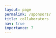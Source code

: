 ```yaml
---
layout: page
permalink: /sponsors/
title: collaborators
nav: true
importance: 7
---
```

<!---
 **Acknowledgements**: We are grateful to the following agencies/institutions for their contributions to our research: AFOSR, Alfred P. Sloan Foundation, Commonwealth of Pennsylvania, DARPA, Facebook, Glaxo-Smith-Kline, IBM, Intel, National Geospatial-Intelligence Agency, National Institutes of Health, National Science Foundation, Office of Naval Research.


<h2>Some useful features:</h2>
<ol>
<li><img src="https://html-online.com/img/01-interactive-connection.png" alt="interactive connection" width="45" /> University of Luxembourg, Luxembourg</li>
<li><img src="https://html-online.com/img/02-html-clean.png" alt="html cleaner" width="45" /> IIITD, Delhi, India</li>
<li><img src="https://html-online.com/img/03-docs-to-html.png" alt="Word to html" width="45" /> Nates University, Nantes, France</li>
<li><img src="https://html-online.com/img/04-replace.png" alt="replace text" width="45" /> Leonardo Labs, Genova, Italy</li>
<li><img src="https://html-online.com/img/05-gibberish.png" alt="gibberish" width="45" /> Max Planck Institute for Informatics, Saarland Informatics campus, Germany</li>
<li><img src="https://html-online.com/img/6-table-div-html.png" alt="html table div" width="45" /> IIT Madras, India</li>
</ol>

 <img src="/assets/img/sponsors.png" width="100%"/>
-->

